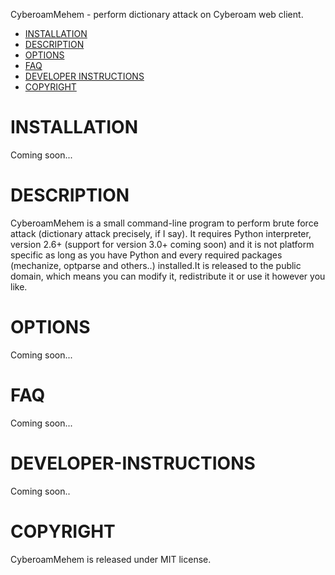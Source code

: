 CyberoamMehem - perform dictionary attack on Cyberoam web client.

- [INSTALLATION](#installation)
- [DESCRIPTION](#description)
- [OPTIONS](#options)
- [FAQ](#faq)
- [DEVELOPER INSTRUCTIONS](#developer-instructions)
- [COPYRIGHT](#copyright)

# INSTALLATION

Coming soon...

# DESCRIPTION

CyberoamMehem is a small command-line program to perform brute force attack (dictionary attack precisely, if I say). It requires Python interpreter, version 2.6+ (support for version 3.0+ coming soon) and it is not platform specific as long as you have Python and every required packages (mechanize, optparse and others..) installed.It is released to the public domain, which means you can modify it, redistribute it or use it however you like.

# OPTIONS

Coming soon...

# FAQ

Coming soon...

# DEVELOPER-INSTRUCTIONS

Coming soon..

# COPYRIGHT

CyberoamMehem is released under MIT license.
